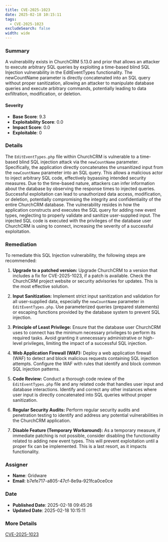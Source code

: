 ```yaml
---
title: CVE-2025-1023
date: 2025-02-18 10:15:11
tags:
  - CVE-2025-1023
excludeSearch: false
width: wide
---
```


### Summary
A vulnerability exists in ChurchCRM 5.13.0 and prior that allows an attacker to execute arbitrary SQL queries by exploiting a time-based blind SQL Injection vulnerability in the EditEventTypes functionality. The newCountName parameter is directly concatenated into an SQL query without proper sanitization, allowing an attacker to manipulate database queries and execute arbitrary commands, potentially leading to data exfiltration, modification, or deletion.

#### Severity
- **Base Score**: 9.3
- **Exploitability Score**: 0.0
- **Impact Score**: 0.0
- **Exploitable**: 0

### Details
The `EditEventTypes.php` file within ChurchCRM is vulnerable to a time-based blind SQL injection attack via the `newCountName` parameter. Specifically, the application directly concatenates the unsanitized input from the `newCountName` parameter into an SQL query. This allows a malicious actor to inject arbitrary SQL code, effectively bypassing intended security measures. Due to the time-based nature, attackers can infer information about the database by observing the response times to injected queries. Successful exploitation can lead to unauthorized data access, modification, or deletion, potentially compromising the integrity and confidentiality of the entire ChurchCRM database. The vulnerability resides in how the application constructs and executes the SQL query for adding new event types, neglecting to properly validate and sanitize user-supplied input. The injected SQL code is executed with the privileges of the database user ChurchCRM is using to connect, increasing the severity of a successful exploitation.

### Remediation

To remediate this SQL Injection vulnerability, the following steps are recommended:

1.  **Upgrade to a patched version:**  Upgrade ChurchCRM to a version that includes a fix for CVE-2025-1023, if a patch is available. Check the ChurchCRM project website or security advisories for updates. This is the most effective solution.

2.  **Input Sanitization:** Implement strict input sanitization and validation for all user-supplied data, especially the `newCountName` parameter in `EditEventTypes.php`. Use parameterized queries (prepared statements) or escaping functions provided by the database system to prevent SQL injection.

3.  **Principle of Least Privilege:**  Ensure that the database user ChurchCRM uses to connect has the minimum necessary privileges to perform its required tasks. Avoid granting it unnecessary administrative or high-level privileges, limiting the impact of a successful SQL injection.

4.  **Web Application Firewall (WAF):** Deploy a web application firewall (WAF) to detect and block malicious requests containing SQL injection attempts. Configure the WAF with rules that identify and block common SQL injection patterns.

5.  **Code Review:**  Conduct a thorough code review of the `EditEventTypes.php` file and any related code that handles user input and database interactions. Identify and correct any other instances where user input is directly concatenated into SQL queries without proper sanitization.

6.  **Regular Security Audits:** Perform regular security audits and penetration testing to identify and address any potential vulnerabilities in the ChurchCRM application.

7.  **Disable Feature (Temporary Workaround):** As a temporary measure, if immediate patching is not possible, consider disabling the functionality related to adding new event types.  This will prevent exploitation until a proper fix can be implemented. This is a last resort, as it impacts functionality.

### Assigner
- **Name**: Gridware
- **Email**: b7efe717-a805-47cf-8e9a-921fca0ce0ce

### Date
- **Published Date**: 2025-02-18 09:45:26
- **Updated Date**: 2025-02-18 10:15:11

### More Details
[CVE-2025-1023](https://www.cvedetails.com/cve/CVE-2025-1023)